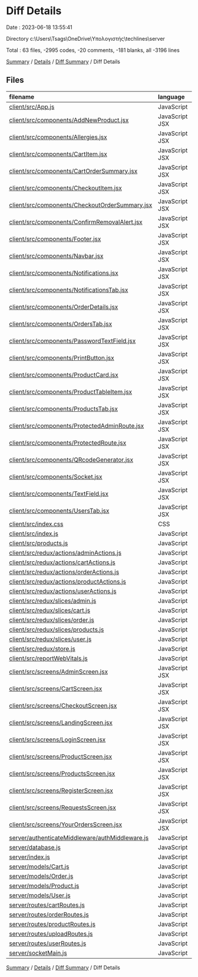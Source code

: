 # Diff Details

Date : 2023-06-18 13:55:41

Directory c:\\Users\\Tsags\\OneDrive\\Υπολογιστής\\techlines\\server

Total : 63 files,  -2995 codes, -20 comments, -181 blanks, all -3196 lines

[Summary](results.md) / [Details](details.md) / [Diff Summary](diff.md) / Diff Details

## Files
| filename | language | code | comment | blank | total |
| :--- | :--- | ---: | ---: | ---: | ---: |
| [client/src/App.js](/client/src/App.js) | JavaScript | -92 | 0 | -3 | -95 |
| [client/src/components/AddNewProduct.jsx](/client/src/components/AddNewProduct.jsx) | JavaScript JSX | -130 | -1 | -8 | -139 |
| [client/src/components/Allergies.jsx](/client/src/components/Allergies.jsx) | JavaScript JSX | -62 | 0 | -5 | -67 |
| [client/src/components/CartItem.jsx](/client/src/components/CartItem.jsx) | JavaScript JSX | -55 | 0 | -3 | -58 |
| [client/src/components/CartOrderSummary.jsx](/client/src/components/CartOrderSummary.jsx) | JavaScript JSX | -43 | 0 | -4 | -47 |
| [client/src/components/CheckoutItem.jsx](/client/src/components/CheckoutItem.jsx) | JavaScript JSX | -34 | -14 | -3 | -51 |
| [client/src/components/CheckoutOrderSummary.jsx](/client/src/components/CheckoutOrderSummary.jsx) | JavaScript JSX | -92 | 0 | -7 | -99 |
| [client/src/components/ConfirmRemovalAlert.jsx](/client/src/components/ConfirmRemovalAlert.jsx) | JavaScript JSX | -38 | 0 | -5 | -43 |
| [client/src/components/Footer.jsx](/client/src/components/Footer.jsx) | JavaScript JSX | -48 | 0 | -2 | -50 |
| [client/src/components/Navbar.jsx](/client/src/components/Navbar.jsx) | JavaScript JSX | -202 | 0 | -12 | -214 |
| [client/src/components/Notifications.jsx](/client/src/components/Notifications.jsx) | JavaScript JSX | -111 | 0 | -10 | -121 |
| [client/src/components/NotificationsTab.jsx](/client/src/components/NotificationsTab.jsx) | JavaScript JSX | -4 | 0 | -2 | -6 |
| [client/src/components/OrderDetails.jsx](/client/src/components/OrderDetails.jsx) | JavaScript JSX | -152 | 0 | -7 | -159 |
| [client/src/components/OrdersTab.jsx](/client/src/components/OrdersTab.jsx) | JavaScript JSX | -85 | 0 | -7 | -92 |
| [client/src/components/PasswordTextField.jsx](/client/src/components/PasswordTextField.jsx) | JavaScript JSX | -25 | 0 | -2 | -27 |
| [client/src/components/PrintButton.jsx](/client/src/components/PrintButton.jsx) | JavaScript JSX | -7 | 0 | -3 | -10 |
| [client/src/components/ProductCard.jsx](/client/src/components/ProductCard.jsx) | JavaScript JSX | -97 | -5 | -5 | -107 |
| [client/src/components/ProductTableItem.jsx](/client/src/components/ProductTableItem.jsx) | JavaScript JSX | -109 | 0 | -7 | -116 |
| [client/src/components/ProductsTab.jsx](/client/src/components/ProductsTab.jsx) | JavaScript JSX | -113 | 0 | -6 | -119 |
| [client/src/components/ProtectedAdminRoute.jsx](/client/src/components/ProtectedAdminRoute.jsx) | JavaScript JSX | -7 | 0 | -3 | -10 |
| [client/src/components/ProtectedRoute.jsx](/client/src/components/ProtectedRoute.jsx) | JavaScript JSX | -7 | 0 | -3 | -10 |
| [client/src/components/QRcodeGenerator.jsx](/client/src/components/QRcodeGenerator.jsx) | JavaScript JSX | -27 | 0 | -5 | -32 |
| [client/src/components/Socket.jsx](/client/src/components/Socket.jsx) | JavaScript JSX | -48 | -1 | -13 | -62 |
| [client/src/components/TextField.jsx](/client/src/components/TextField.jsx) | JavaScript JSX | -14 | 0 | -2 | -16 |
| [client/src/components/UsersTab.jsx](/client/src/components/UsersTab.jsx) | JavaScript JSX | -156 | -1 | -6 | -163 |
| [client/src/index.css](/client/src/index.css) | CSS | -12 | 0 | -2 | -14 |
| [client/src/index.js](/client/src/index.js) | JavaScript | -14 | 0 | -3 | -17 |
| [client/src/products.js](/client/src/products.js) | JavaScript | -137 | 0 | -5 | -142 |
| [client/src/redux/actions/adminActions.js](/client/src/redux/actions/adminActions.js) | JavaScript | -232 | -1 | -26 | -259 |
| [client/src/redux/actions/cartActions.js](/client/src/redux/actions/cartActions.js) | JavaScript | -161 | 0 | -12 | -173 |
| [client/src/redux/actions/orderActions.js](/client/src/redux/actions/orderActions.js) | JavaScript | -43 | 0 | -5 | -48 |
| [client/src/redux/actions/productActions.js](/client/src/redux/actions/productActions.js) | JavaScript | -39 | 0 | -4 | -43 |
| [client/src/redux/actions/userActions.js](/client/src/redux/actions/userActions.js) | JavaScript | -78 | 0 | -9 | -87 |
| [client/src/redux/slices/admin.js](/client/src/redux/slices/admin.js) | JavaScript | -109 | 0 | -6 | -115 |
| [client/src/redux/slices/cart.js](/client/src/redux/slices/cart.js) | JavaScript | -78 | 0 | -6 | -84 |
| [client/src/redux/slices/order.js](/client/src/redux/slices/order.js) | JavaScript | -44 | 0 | -6 | -50 |
| [client/src/redux/slices/products.js](/client/src/redux/slices/products.js) | JavaScript | -43 | 0 | -4 | -47 |
| [client/src/redux/slices/user.js](/client/src/redux/slices/user.js) | JavaScript | -38 | 0 | -4 | -42 |
| [client/src/redux/store.js](/client/src/redux/store.js) | JavaScript | -16 | 0 | -3 | -19 |
| [client/src/reportWebVitals.js](/client/src/reportWebVitals.js) | JavaScript | -12 | 0 | -2 | -14 |
| [client/src/screens/AdminScreen.jsx](/client/src/screens/AdminScreen.jsx) | JavaScript JSX | -54 | -1 | -7 | -62 |
| [client/src/screens/CartScreen.jsx](/client/src/screens/CartScreen.jsx) | JavaScript JSX | -87 | 0 | -6 | -93 |
| [client/src/screens/CheckoutScreen.jsx](/client/src/screens/CheckoutScreen.jsx) | JavaScript JSX | -32 | -1 | -4 | -37 |
| [client/src/screens/LandingScreen.jsx](/client/src/screens/LandingScreen.jsx) | JavaScript JSX | -79 | 0 | -6 | -85 |
| [client/src/screens/LoginScreen.jsx](/client/src/screens/LoginScreen.jsx) | JavaScript JSX | -98 | -2 | -9 | -109 |
| [client/src/screens/ProductScreen.jsx](/client/src/screens/ProductScreen.jsx) | JavaScript JSX | -113 | -3 | -7 | -123 |
| [client/src/screens/ProductsScreen.jsx](/client/src/screens/ProductsScreen.jsx) | JavaScript JSX | -86 | 0 | -8 | -94 |
| [client/src/screens/RegisterScreen.jsx](/client/src/screens/RegisterScreen.jsx) | JavaScript JSX | -94 | -1 | -7 | -102 |
| [client/src/screens/RequestsScreen.jsx](/client/src/screens/RequestsScreen.jsx) | JavaScript JSX | -48 | -1 | -4 | -53 |
| [client/src/screens/YourOrdersScreen.jsx](/client/src/screens/YourOrdersScreen.jsx) | JavaScript JSX | -99 | 0 | -4 | -103 |
| [server/authenticateMiddleware/authMiddleware.js](/server/authenticateMiddleware/authMiddleware.js) | JavaScript | 31 | 0 | 8 | 39 |
| [server/database.js](/server/database.js) | JavaScript | 15 | 1 | 5 | 21 |
| [server/index.js](/server/index.js) | JavaScript | 84 | 1 | 14 | 99 |
| [server/models/Cart.js](/server/models/Cart.js) | JavaScript | 43 | 1 | 6 | 50 |
| [server/models/Order.js](/server/models/Order.js) | JavaScript | 36 | 0 | 3 | 39 |
| [server/models/Product.js](/server/models/Product.js) | JavaScript | 37 | 0 | 4 | 41 |
| [server/models/User.js](/server/models/User.js) | JavaScript | 40 | 0 | 5 | 45 |
| [server/routes/cartRoutes.js](/server/routes/cartRoutes.js) | JavaScript | 92 | 6 | 25 | 123 |
| [server/routes/orderRoutes.js](/server/routes/orderRoutes.js) | JavaScript | 55 | 2 | 9 | 66 |
| [server/routes/productRoutes.js](/server/routes/productRoutes.js) | JavaScript | 71 | 0 | 9 | 80 |
| [server/routes/uploadRoutes.js](/server/routes/uploadRoutes.js) | JavaScript | 25 | 0 | 9 | 34 |
| [server/routes/userRoutes.js](/server/routes/userRoutes.js) | JavaScript | 80 | 1 | 13 | 94 |
| [server/socketMain.js](/server/socketMain.js) | JavaScript | 0 | 0 | 1 | 1 |

[Summary](results.md) / [Details](details.md) / [Diff Summary](diff.md) / Diff Details